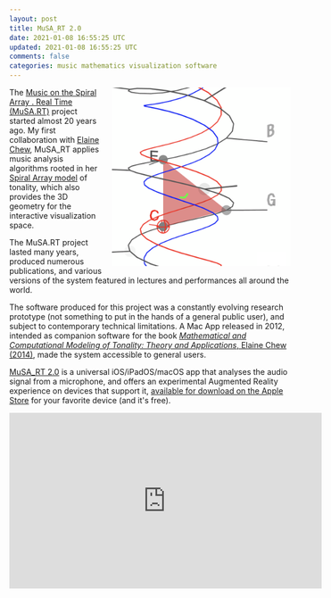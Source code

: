 ```yaml
---           
layout: post
title: MuSA_RT 2.0
date: 2021-01-08 16:55:25 UTC
updated: 2021-01-08 16:55:25 UTC
comments: false
categories: music mathematics visualization software
---
```


<a href="/MuSA_RT/assets/images/square.png" style="clear: right; float: right; margin-bottom: 1em; margin-left: 1em;"><img border="0" data-original-height="800" data-original-width="800" height="320" src="/MuSA_RT/assets/images/square.png" />
</a>

The [Music on the Spiral Array . Real Time (MuSA.RT)](http://musa-rt.blogspot.com/) project started almost 20 years ago. My first collaboration with [Elaine Chew](https://en.wikipedia.org/wiki/Elaine_Chew), MuSA_RT applies music analysis algorithms rooted in her [Spiral Array model](https://en.wikipedia.org/wiki/Spiral_array_model) of tonality, which also provides the 3D geometry for the interactive visualization space.

The MuSA.RT project lasted many years, produced numerous publications, and various versions of the system featured in lectures and performances all around the world.

The software produced for this project was a constantly evolving research prototype (not something to put in the hands of a general public user), and subject to contemporary technical limitations. A Mac App released in 2012, intended as companion software for the book [_Mathematical and Computational Modeling of Tonality: Theory and Applications_, Elaine Chew (2014)](https://www.springer.com/gp/book/9781461494744), made the system accessible to general users.

[MuSA_RT 2.0](/MuSA_RT) is a universal iOS/iPadOS/macOS app that analyses the audio signal from a microphone, and offers an experimental Augmented Reality experience on devices that support it, [available for download on the Apple Store](https://apps.apple.com/app/musa-rt/id506866959) for your favorite device (and it's free).

<div style="text-align: center;"><iframe allow="accelerometer; autoplay; clipboard-write; encrypted-media; gyroscope; picture-in-picture" allowfullscreen="" frameborder="0" height="315" src="https://www.youtube.com/embed/hZ2kJdeRo_Q" width="560"></iframe></div>